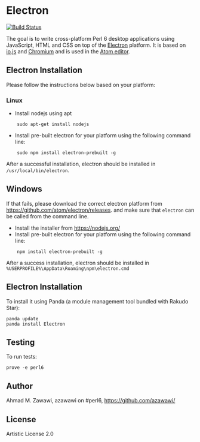 # Electron
[![Build Status](https://travis-ci.org/azawawi/perl6-atom-electron.svg?branch=master)](https://travis-ci.org/azawawi/perl6-atom-electron)

The goal is to write cross-platform Perl 6 desktop applications using
JavaScript, HTML and CSS on top of the [Electron](https://github.com/atom/electron) platform. It is based on [io.js](http://iojs.org) and [Chromium](http://www.chromium.org) and is used in
 the [Atom editor](https://github.com/atom/atom).

## Electron Installation

Please follow the instructions below based on your platform:

### Linux

- Install nodejs using apt
```
    sudo apt-get install nodejs
```
- Install pre-built electron for your platform using the following command
  line:

```
    sudo npm install electron-prebuilt -g
```

After a successful installation, electron should be installed in
``/usr/local/bin/electron``.

## Windows

If that fails, please download the correct electron platform from
https://github.com/atom/electron/releases. and make sure that ```electron```
can be called from the command line.

- Install the installer from https://nodejs.org/
- Install pre-built electron for your platform using the following command
  line:

```
    npm install electron-prebuilt -g
```


After a success installation, electron should be installed in
``%USERPROFILE%\AppData\Roaming\npm\electron.cmd``

## Electron Installation

To install it using Panda (a module management tool bundled with Rakudo Star):

    panda update
    panda install Electron

## Testing

To run tests:

    prove -e perl6

## Author

Ahmad M. Zawawi, azawawi on #perl6, https://github.com/azawawi/

## License

Artistic License 2.0
